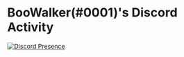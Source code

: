 # BooWalker(#0001)'s Discord Activity
[![Discord Presence](https://lanyard-profile-readme.vercel.app/api/850540377957203968)](https://discord.com/users/850540377957203968)
